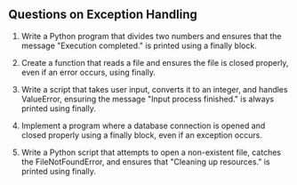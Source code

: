 ## **Questions on Exception Handling**

1) Write a Python program that divides two numbers and ensures that the message "Execution completed." is printed using a finally block.

2) Create a function that reads a file and ensures the file is closed properly, even if an error occurs, using finally.

3) Write a script that takes user input, converts it to an integer, and handles ValueError, ensuring the message "Input process finished." is always printed using finally.

4) Implement a program where a database connection is opened and closed properly using a finally block, even if an exception occurs.

5) Write a Python script that attempts to open a non-existent file, catches the FileNotFoundError, and ensures that "Cleaning up resources." is printed using finally.
